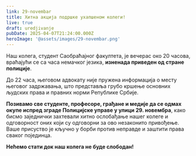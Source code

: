 ```yaml
---
link: 29-novembar
title: Хитна акција подршке ухапшеном колеги!
live: true
draft: uredjivanje
pubDate: 2025-04-07T21:24:00.000Z
heroImage: '@assets/images/29-novembar.png'
---
```

Наш колега, студент Саобраћајног факултета, је вечерас око 20 часова, враћајући се са часа немачког језика, **изненада приведен од стране полиције**.

До 22 часа, његовом адвокату није пружена информација о месту његовог задржавања, што представља грубо кршење основних људских права и правних норми Републике Србије.

**Позивамо све студенте, професоре, грађане и медије да се одмах окупе испред зграде Полицијске управе у улици 29. новембра**, како бисмо заједнички захтевали хитно ослобађање нашег колеге и одговорност оних који су одговорни за ово незаконито привођење. Ваше присуство је кључно у борби против неправде и заштити права сваког појединца.

**Нећемо стати док наш колега не буде слободан!**
